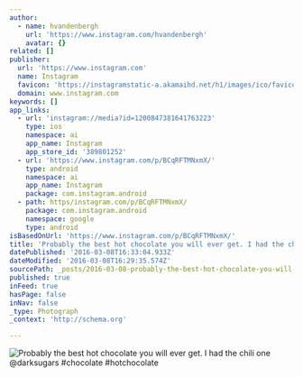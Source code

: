 ```yaml
---
author:
  - name: hvandenbergh
    url: 'https://www.instagram.com/hvandenbergh'
    avatar: {}
related: []
publisher:
  url: 'https://www.instagram.com'
  name: Instagram
  favicon: 'https://instagramstatic-a.akamaihd.net/h1/images/ico/favicon.ico/7cdab0872b15.ico'
  domain: www.instagram.com
keywords: []
app_links:
  - url: 'instagram://media?id=1200847381641763223'
    type: ios
    namespace: ai
    app_name: Instagram
    app_store_id: '389801252'
  - url: 'https://www.instagram.com/p/BCqRFTMNxmX/'
    type: android
    namespace: ai
    app_name: Instagram
    package: com.instagram.android
  - path: https/instagram.com/p/BCqRFTMNxmX/
    package: com.instagram.android
    namespace: google
    type: android
isBasedOnUrl: 'https://www.instagram.com/p/BCqRFTMNxmX/'
title: 'Probably the best hot chocolate you will ever get. I had the chili one @darksugars #chocolate #hotchocolate'
datePublished: '2016-03-08T16:33:04.933Z'
dateModified: '2016-03-08T16:29:35.574Z'
sourcePath: _posts/2016-03-08-probably-the-best-hot-chocolate-you-will-ever-get-i-had-the.md
published: true
inFeed: true
hasPage: false
inNav: false
_type: Photograph
_context: 'http://schema.org'

---
```

![Probably the best hot chocolate you will ever get&period; I had the chili one &commat;darksugars &num;chocolate &num;hotchocolate](https://scontent.cdninstagram.com/l/t51.2885-15/s640x640/sh0.08/e35/927562_1514414825531424_665640911_n.jpg?ig_cache_key=MTIwMDg0NzM4MTY0MTc2MzIyMw%3D%3D.2)